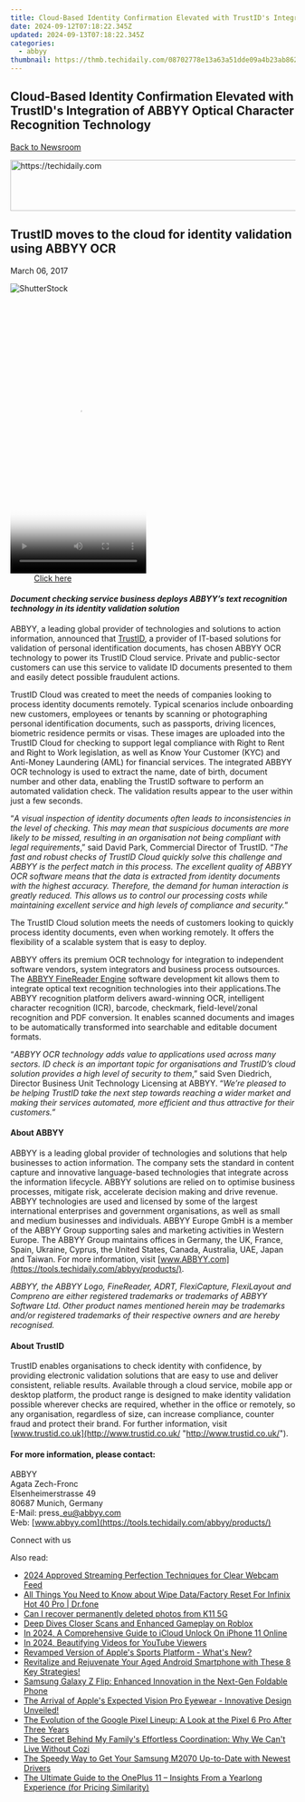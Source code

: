 ```yaml
---
title: Cloud-Based Identity Confirmation Elevated with TrustID's Integration of ABBYY Optical Character Recognition Technology
date: 2024-09-12T07:18:22.345Z
updated: 2024-09-13T07:18:22.345Z
categories:
  - abbyy
thumbnail: https://thmb.techidaily.com/08702778e13a63a51dde09a4b23ab862a68808a42d3ab8c5759ae25bd6bbada4.jpg
---
```


## Cloud-Based Identity Confirmation Elevated with TrustID's Integration of ABBYY Optical Character Recognition Technology

[Back to Newsroom](https://tools.techidaily.com/abbyy/products/)

<!-- affiliate ads begin -->
<a href="https://appsumo.8odi.net/c/5597632/2123750/7443" target="_top" id="2123750">
  <img src="//a.impactradius-go.com/display-ad/7443-2123750" border="0" alt="https://techidaily.com" width="728" height="90"/>
</a>
<img height="0" width="0" src="https://appsumo.8odi.net/i/5597632/2123750/7443" style="position:absolute;visibility:hidden;" border="0" />
<!-- affiliate ads end -->

## TrustID moves to the cloud for identity validation using ABBYY OCR

March 06, 2017

![ShutterStock](https://content.abbyy.com/-/media/project/abbyy/abbyy/branchtemplates/shutterstock_1272462163_1296-x-729.jpg?h=729&iar=0&w=1296)

<!-- affiliate ads begin -->
<span id="1770776">
					<video width="240" height="480" style="cursor:pointer"
           poster="//a.impactradius-go.com/display-clicktoplayimage/1770776.png"
           onclick="if(!this.playClicked){this.play();this.setAttribute('controls',true);this.playClicked=true;}">
	   <source src="//a.impactradius-go.com/display-ad/20702-1770776">
	   <img src="//a.impactradius-go.com/display-clicktoplayimage/1770776.png" style="border: none; height: 100%; width: 100%; object-fit: contain">
	</video>
	<div style="width:150px;text-align:center"><a href="javascript:window.open(decodeURIComponent('https%3A%2F%2Ftokenmetrics.sjv.io%2Fc%2F5597632%2F1770776%2F20702'), '_blank');void(0);">Click here</a></div>
</span>
<img height="0" width="0" src="https://imp.pxf.io/i/5597632/1770776/20702" style="position:absolute;visibility:hidden;" border="0" />
<!-- affiliate ads end -->

#### _Document checking service business deploys ABBYY’s text recognition technology in its identity validation solution_

ABBYY, a leading global provider of technologies and solutions to action information, announced that [TrustID](http://trustid.co.uk/ "TrustID Website"), a provider of IT-based solutions for validation of personal identification documents, has chosen ABBYY OCR technology to power its TrustID Cloud service. Private and public-sector customers can use this service to validate ID documents presented to them and easily detect possible fraudulent actions.

TrustID Cloud was created to meet the needs of companies looking to process identity documents remotely. Typical scenarios include onboarding new customers, employees or tenants by scanning or photographing personal identification documents, such as passports, driving licences, biometric residence permits or visas. These images are uploaded into the TrustID Cloud for checking to support legal compliance with Right to Rent and Right to Work legislation, as well as Know Your Customer (KYC) and Anti-Money Laundering (AML) for financial services. The integrated ABBYY OCR technology is used to extract the name, date of birth, document number and other data, enabling the TrustID software to perform an automated validation check. The validation results appear to the user within just a few seconds.

“_A visual inspection of identity documents often leads to inconsistencies in the level of checking. This may mean that suspicious documents are more likely to be missed, resulting in an organisation not being compliant with legal requirements_,” said David Park, Commercial Director of TrustID. “_The fast and robust checks of TrustID Cloud quickly solve this challenge and ABBYY is the perfect match in this process. The excellent quality of ABBYY OCR software means that the data is extracted from identity documents with the highest accuracy. Therefore, the demand for human interaction is greatly reduced. This allows us to control our processing costs while maintaining excellent service and high levels of compliance and security._”

The TrustID Cloud solution meets the needs of customers looking to quickly process identity documents, even when working remotely. It offers the flexibility of a scalable system that is easy to deploy.

ABBYY offers its premium OCR technology for integration to independent software vendors, system integrators and business process outsources. The [ABBYY FineReader Engine](https://tools.techidaily.com/abbyy/products/) software development kit allows them to integrate optical text recognition technologies into their applications.The ABBYY recognition platform delivers award-winning OCR, intelligent character recognition (ICR), barcode, checkmark, field-level/zonal recognition and PDF conversion. It enables scanned documents and images to be automatically transformed into searchable and editable document formats.

“_ABBYY OCR technology adds value to applications used across many sectors. ID check is an important topic for organisations and TrustID’s cloud solution provides a high level of security to them_,” said Sven Diedrich, Director Business Unit Technology Licensing at ABBYY. “_We’re pleased to be helping TrustID take the next step towards reaching a wider market and making their services automated, more efficient and thus attractive for their customers.”_

#### About ABBYY

ABBYY is a leading global provider of technologies and solutions that help businesses to action information. The company sets the standard in content capture and innovative language-based technologies that integrate across the information lifecycle. ABBYY solutions are relied on to optimise business processes, mitigate risk, accelerate decision making and drive revenue. ABBYY technologies are used and licensed by some of the largest international enterprises and government organisations, as well as small and medium businesses and individuals. ABBYY Europe GmbH is a member of the ABBYY Group supporting sales and marketing activities in Western Europe. The ABBYY Group maintains offices in Germany, the UK, France, Spain, Ukraine, Cyprus, the United States, Canada, Australia, UAE, Japan and Taiwan. For more information, visit [www.ABBYY.com](https://tools.techidaily.com/abbyy/products/).

_ABBYY, the ABBYY Logo, FineReader, ADRT, FlexiCapture, FlexiLayout and Compreno are either registered trademarks or trademarks of ABBYY Software Ltd. Other product names mentioned herein may be trademarks and/or registered trademarks of their respective owners and are hereby recognised._

#### About TrustID

TrustID enables organisations to check identity with confidence, by providing electronic validation solutions that are easy to use and deliver consistent, reliable results. Available through a cloud service, mobile app or desktop platform, the product range is designed to make identity validation possible wherever checks are required, whether in the office or remotely, so any organisation, regardless of size, can increase compliance, counter fraud and protect their brand. For further information, visit [www.trustid.co.uk](http://www.trustid.co.uk/ "http://www.trustid.co.uk/").

#### For more information, please contact:

ABBYY  
Agata Zech-Fronc  
Elsenheimerstrasse 49   
80687 Munich, Germany   
E-Mail: press\_eu@abbyy.com  
Web: [www.abbyy.com](https://tools.techidaily.com/abbyy/products/) 

  
Connect with us

<ins class="adsbygoogle"
     style="display:block"
     data-ad-format="autorelaxed"
     data-ad-client="ca-pub-7571918770474297"
     data-ad-slot="1223367746"></ins>

<ins class="adsbygoogle"
     style="display:block"
     data-ad-client="ca-pub-7571918770474297"
     data-ad-slot="8358498916"
     data-ad-format="auto"
     data-full-width-responsive="true"></ins>

<span class="atpl-alsoreadstyle">Also read:</span>
<div><ul>
<li><a href="https://screen-mirroring-recording.techidaily.com/2024-approved-streaming-perfection-techniques-for-clear-webcam-feed/"><u>2024 Approved Streaming Perfection Techniques for Clear Webcam Feed</u></a></li>
<li><a href="https://phone-solutions.techidaily.com/all-things-you-need-to-know-about-wipe-datafactory-reset-for-infinix-hot-40-pro-drfone-by-drfone-reset-android-reset-android/"><u>All Things You Need to Know about Wipe Data/Factory Reset For Infinix Hot 40 Pro | Dr.fone</u></a></li>
<li><a href="https://phone-solutions.techidaily.com/can-i-recover-permanently-deleted-photos-from-k11-5g-by-stellar-photo-recovery-android-mobile-photo-recover/"><u>Can I recover permanently deleted photos from K11 5G</u></a></li>
<li><a href="https://fox-info.techidaily.com/deep-dives-closer-scans-and-enhanced-gameplay-on-roblox/"><u>Deep Dives Closer Scans and Enhanced Gameplay on Roblox</u></a></li>
<li><a href="https://activate-lock.techidaily.com/in-2024-a-comprehensive-guide-to-icloud-unlock-on-iphone-11-online-by-drfone-ios/"><u>In 2024, A Comprehensive Guide to iCloud Unlock On iPhone 11 Online</u></a></li>
<li><a href="https://youtube-clips.techidaily.com/in-2024-beautifying-videos-for-youtube-viewers/"><u>In 2024, Beautifying Videos for YouTube Viewers</u></a></li>
<li><a href="https://some-tips.techidaily.com/revamped-version-of-apples-sports-platform-whats-new/"><u>Revamped Version of Apple's Sports Platform - What's New?</u></a></li>
<li><a href="https://some-tips.techidaily.com/revitalize-and-rejuvenate-your-aged-android-smartphone-with-these-8-key-strategies/"><u>Revitalize and Rejuvenate Your Aged Android Smartphone with These 8 Key Strategies!</u></a></li>
<li><a href="https://some-tips.techidaily.com/samsung-galaxy-z-flip-enhanced-innovation-in-the-next-gen-foldable-phone/"><u>Samsung Galaxy Z Flip: Enhanced Innovation in the Next-Gen Foldable Phone</u></a></li>
<li><a href="https://some-guidance.techidaily.com/the-arrival-of-apples-expected-vision-pro-eyewear-innovative-design-unveiled/"><u>The Arrival of Apple's Expected Vision Pro Eyewear - Innovative Design Unveiled!</u></a></li>
<li><a href="https://some-tips.techidaily.com/the-evolution-of-the-google-pixel-lineup-a-look-at-the-pixel-6-pro-after-three-years/"><u>The Evolution of the Google Pixel Lineup: A Look at the Pixel 6 Pro After Three Years</u></a></li>
<li><a href="https://some-tips.techidaily.com/the-secret-behind-my-familys-effortless-coordination-why-we-cant-live-without-cozi/"><u>The Secret Behind My Family's Effortless Coordination: Why We Can't Live Without Cozi</u></a></li>
<li><a href="https://win-amazing.techidaily.com/the-speedy-way-to-get-your-samsung-m2070-up-to-date-with-newest-drivers/"><u>The Speedy Way to Get Your Samsung M2070 Up-to-Date with Newest Drivers</u></a></li>
<li><a href="https://some-tips.techidaily.com/the-ultimate-guide-to-the-oneplus-11-insights-from-a-yearlong-experience-for-pricing-similarity/"><u>The Ultimate Guide to the OnePlus 11 – Insights From a Yearlong Experience (for Pricing Similarity)</u></a></li>
</ul></div>

